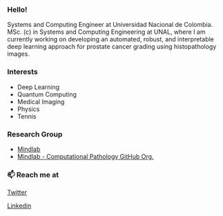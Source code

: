 ### Hello!


Systems and Computing Engineer at Universidad Nacional de Colombia. MSc. (c) in Systems and Computing Engineering at UNAL, where I am currently working on developing an automated, robust, and interpretable deep learning approach for prostate cancer grading using histopathology images.

### Interests

- Deep Learning
- Quantum Computing
- Medical Imaging
- Physics
- Tennis

### Research Group

- [Mindlab](https://ingenieria.unal.edu.co/mindlab/)
- [Mindlab - Computational Pathology GitHub Org.](https://github.com/MindLab-DP)

### 📫 Reach me at 
[Twitter](https://twitter.com/GradientTape)

[Linkedin](https://www.linkedin.com/in/srmedinac/)
